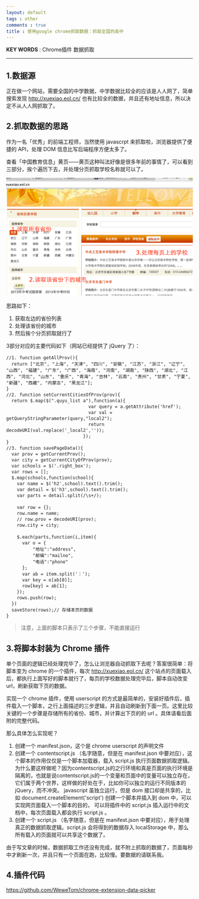 ```yaml
---
layout: default
tags : other
comments : true
title : 使用google chrome抓取数据：抓取全国的高中
---
```


**KEY WORDS** : Chrome插件 数据抓取

--------------------

## 1.数据源
正在做一个网站，需要全国的中学数据，中学数据比较全的应该是人人网了，简单搜索发现 http://xuexiao.eol.cn/ 也有比较全的数据，并且还有地址信息，所以决定不从人人网抓取了。

## 2.抓取数据的思路

作为一名「优秀」的前端工程师，当然使用 javascrpt 来抓取啦，浏览器提供了便捷的 API，处理 DOM 信息比写后端程序方便太多了。

查看「中国教育信息」黄页——黄页这种叫法好像是很多年前的事情了，可以看到三部分，挨个遍历下去，并处理分页抓取学校名称就可以了。

![数据源](/blog/images/2014-05-28-use-google-chrome-capture-data/2.png)

思路如下：

1. 获取左边的省份列表
2. 处理该省份的城市
3. 然后挨个分页抓取就行了

3部分对应的主要代码如下（网站已经提供了 jQuery 了）：

<pre><code class="javascript">//1. function getAllProv(){
  return ["北京", "上海", "天津", "四川", "安徽", "江苏", "浙江", "辽宁", "山西", "福建", "广东", "广西", "海南", "河南", "湖南", "陕西", "湖北", "江西", "河北", "山东", "重庆", "青海", "吉林", "云南", "贵州", "甘肃", "宁夏", "新疆", "西藏", "内蒙古", "黑龙江"];
}
//2. function setCurrentCitiesOfProv(prov){
  return $.map($(".quyu_list a"),function(a){
                               var query = a.getAttribute('href');
                               var val = getQueryStringParameter(query,"local2");
                               return decodeURI(val.replace('_local2',''));
                             });
}
//3. function savePageData(){
  var prov = getCurrentProv();
  var city = getCurrentCityOfProv(prov);
  var schools = $('.right_box');
  var rows = [];
  $.map(schools,function(school){
    var name = $('h2',school).text().trim();
    var detail = $('h3',school).text().trim();
    var parts = detail.split(/\s+/);

    var row = {};
    row.name = name;
    // row.prov = decodeURI(prov);
    row.city = city;

    $.each(parts,function(i,item){
      var o = {
          "地址":"address",
          "邮编":"mailno",
          "电话":"phone"
      };
      var ab = item.split('：');
      var key = o[ab[0]];
      row[key] = ab[1];
    });
    rows.push(row);
  })
  saveStore(rows);// 存储本页的数据
}</code></pre>

<blockquote>注意，上面的脚本只表示了三个步骤，不能直接运行</blockquote>

## 3.将脚本封装为 Chrome 插件

单个页面的逻辑已经处理完毕了，怎么让浏览器自动抓取下去呢？答案很简单：将脚本变为 chrome 的一个插件，每次 http://xuexiao.eol.cn/ 这个站点的页面载入后，都执行上面写好的脚本就行了，每页的学校数据处理完毕后，脚本自动改变 url，刷新获取下页的数据。

实现一个 chrome 插件，使用 userscript 的方式是最简单的，安装好插件后，插件载入一个脚本，之行上面描述的三步逻辑，并且自动刷新到下面一页。这里比较关键的一个步骤是存储所有的省份、城市，并计算出下页的的 url 。具体请看后面附的完整代码。

那么具体怎么实现呢？

1. 创建一个 manifest.json，这个是 chrome userscript 的声明文件
2. 创建一个 contentscript.js （名字随意，但是在 manifest.json 中要对应），这个脚本的作用仅仅是一个脚本加载器，载入 script.js 执行页面数据抓取逻辑。为什么要这样做呢？因为contentscript.js的之行环境和真是页面的执行环境是隔离的，也就是说contentscript.js的一个变量和页面中的变量可以独立存在，它们属于两个世界，这样做的好处在于，比如你可以独立的运行不同版本的jQuery，而不冲突。 javascript 虽独立运行，但是 dom 接口却是共享的，比如 document.createElement('script') 创建一个脚本并插入到 dom 中，可以实现网页面载入一个脚本的目的， 可以将插件中的 script.js 插入运行中的文档中，每次页面载入都会执行 script.js 。
3. 创建一个 script.js （名字随意，但是在 manifest.json 中要对应），用于处理真正的数据抓取逻辑。script.js 会将得到的数据存入 localStorage 中，那么所有载入的页面就可以共享这个数据了。

由于写文章的时候，数据抓取工作还没有完成，就不附上抓取的数据了，页面每秒中才刷新一次，并且只有一个页面在跑，比较慢。要数据的请联系我。

## 4.插件代码

https://github.com/WeweTom/chrome-extension-data-picker
